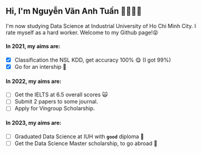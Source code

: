 ## Hi, I'm Nguyễn Văn Anh Tuấn 👋🏼💪🏼

I'm now studying Data Science at Industrial University of Ho Chi Minh City. I rate myself as a hard worker. Welcome to my Github page!😝

#### In 2021, my aims are:

- [X] Classification the NSL KDD, get accuracy 100% 😋 (I got 99%)
- [X] Go for an intership 🤙

#### In 2022, my aims are:
- [ ] Get the IELTS at 6.5 overall scores 🙀
- [ ] Submit 2 papers to some journal.
- [ ] Apply for Vingroup Scholarship.

#### In 2023, my aims are:
- [ ] Graduated Data Science at IUH with **`good`** diploma 🤟
- [ ] Get the Data Science Master scholarship, to go abroad 🥳
